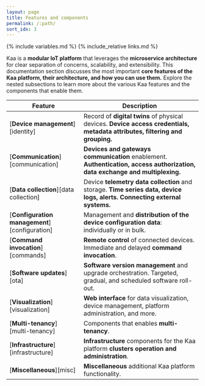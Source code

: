 ```yaml
---
layout: page
title: Features and components
permalink: /:path/
sort_idx: 3
---
```


{% include variables.md %}
{% include_relative links.md %}

Kaa is a **modular IoT platform** that leverages the **microservice architecture** for clear separation of concerns, scalability, and extensibility.
This documentation section discusses the most important **core features of the Kaa platform, their architecture, and how you can use them.**
Explore the nested subsections to learn more about the various Kaa features and the components that enable them.

| **Feature**                                   | **Description**                                                                                                              |
| --------------------------------------------- | ---------------------------------------------------------------------------------------------------------------------------- |
| [**Device management**][identity]             | Record of **digital twins** of physical devices. **Device access credentials, metadata attributes, filtering and grouping.** |
| [**Communication**][communication]            | **Devices and gateways communication** enablement. **Authentication, access authorization, data exchange and multiplexing.** |
| [**Data collection**][data collection]        | Device **telemetry data collection** and storage. **Time series data, device logs, alerts. Connecting external systems.**    |
| [**Configuration management**][configuration] | Management and **distribution of the device configuration data**: individually or in bulk.                                   |
| [**Command invocation**][commands]            | **Remote control** of connected devices. Immediate and delayed **command invocation**.                                       |
| [**Software updates**][ota]                   | **Software version management** and upgrade orchestration. Targeted, gradual, and scheduled software roll-out.               |
| [**Visualization**][visualization]            | **Web interface** for data visualization, device management, platform administration, and more.                              |
| [**Multi-tenancy**][multi-tenancy]            | Components that enables **multi-tenancy**.                                                                                   |
| [**Infrastructure**][infrastructure]          | **Infrastructure** components for the Kaa platform **clusters operation and administration**.                                |
| [**Miscellaneous**][misc]                     | **Miscellaneous** additional Kaa platform functionality.                                                                     |
